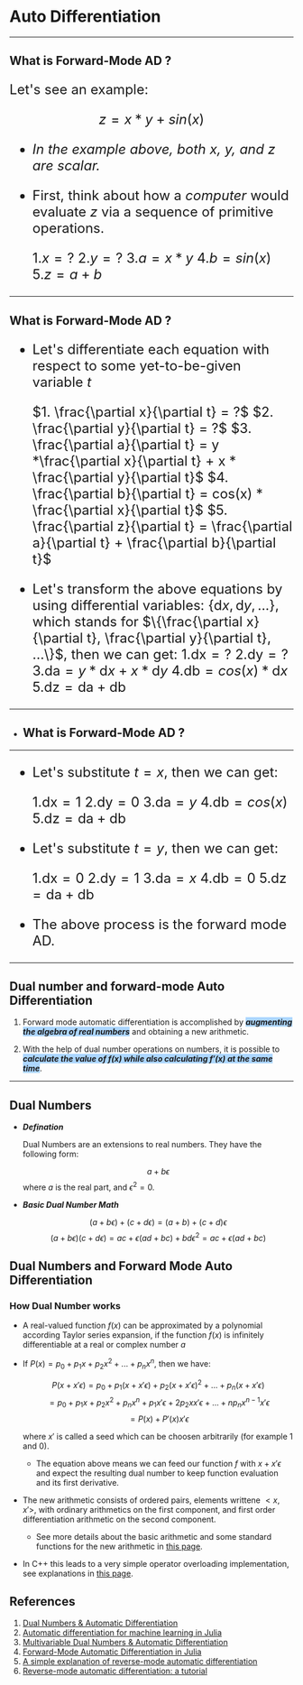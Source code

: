 <!-- $theme: gaia -->

# Auto Differentiation
---

## What is Forward-Mode AD ?

<font size=5>

Let's see an example:

$$ z = x * y + sin(x)$$
    
* <font size=t> _In the example above, both $x$, $y$, and $z$ are scalar._ </font>

* First, think about how a _computer_ would evaluate $z$ via a sequence of primitive operations.

  $1. x = ?$
  $2. y = ?$
  $3. a = x * y$
  $4. b = sin(x)$
  $5. z = a + b$

</font>

---

## What is Forward-Mode AD ?

<font size=5>

* Let's differentiate each equation with respect to some yet-to-be-given variable $t$

    $1. \frac{\partial x}{\partial t} = ?$
    $2. \frac{\partial y}{\partial t} = ?$
    $3. \frac{\partial a}{\partial t} = y *\frac{\partial x}{\partial t} + x * \frac{\partial y}{\partial t}$
    $4. \frac{\partial b}{\partial t} = cos(x) * \frac{\partial x}{\partial t}$
    $5. \frac{\partial z}{\partial t} = \frac{\partial a}{\partial t} + \frac{\partial b}{\partial t}$

* Let's transform the above equations by using differential variables: $\{\text{d}x, \text{d}y, ...\}$, which stands for $\{\frac{\partial x}{\partial t}, \frac{\partial y}{\partial t}, ...\}$, then we can get:
    $1. \text{dx} = ?$
    $2. \text{dy} = ?$
    $3. \text{da} = y * \text{d}x + x * \text{d}y$
    $4. \text{db} = cos(x) * \text{d}x$
    $5. \text{dz} = \text{da} + \text{db}$

</font>

---

* ## What is Forward-Mode AD ?

---

<font size=5>

* Let's substitute $t = x$, then we can get:

    $1. \text{dx} = 1$
    $2. \text{dy} = 0$
    $3. \text{da} = y$
    $4. \text{db} = cos(x)$
    $5. \text{dz} = \text{da} + \text{db}$
* Let's substitute $t = y$, then we can get:

    $1. \text{dx} = 0$
    $2. \text{dy} = 1$
    $3. \text{da} = x$
    $4. \text{db} = 0$
    $5. \text{dz} = \text{da} + \text{db}$

* The above process is the forward mode AD.

</font>

---

## Dual number and forward-mode Auto Differentiation

1. Forward mode automatic differentiation is accomplished by <span style="background-color:#ACD6FF;">_**augmenting the algebra of real numbers**_</span> and obtaining a new arithmetic.

1. With the help of dual number operations on numbers, it is possible to <span style="background-color:#ACD6FF;">_**calculate the value of $f(x)$ while also calculating $f'(x)$ at the same time**_</span>.

---

## Dual Numbers

* _**Defination**_

  Dual Numbers are an extensions to real numbers. They have the following form:

    $$a + b\epsilon$$
    where $a$ is the real part, and $\epsilon^2 = 0$.

* _**Basic Dual Number Math**_

  $$ (a + b\epsilon) + (c + d \epsilon) = (a + b) + (c + d)\epsilon$$
  $$ (a + b\epsilon)(c + d \epsilon) = ac + \epsilon(ad + bc) + bd\epsilon ^2 = ac + \epsilon(ad + bc)$$

## Dual Numbers and Forward Mode Auto Differentiation

### How Dual Number works

* A real-valued function $f(x)$ can be approximated by a polynomial according Taylor series expansion, if the function $f(x)$ is infinitely differentiable at a real or complex number $a$

* If $P(x) = p_0 + p_1x+ p_2x^2 + ... + p_nx^n$, then we have:

    $$P(x + x'\epsilon) = p_0 + p_1(x + x'\epsilon)+ p_2(x+x'\epsilon)^2 + ... + p_n(x + x'\epsilon)$$
    $$=p_0 + p_1x + p_2x^2 + p_nx^n + p_1x'\epsilon + 2p_2xx'\epsilon + ... + np_nx^{n-1}x'\epsilon$$
    $$=P(x) + P'(x)x'\epsilon$$

    where $x'$ is called a seed which can be choosen arbitrarily (for example 1 and 0).
    * The equation above means we can feed our function $f$ with $x + x'\epsilon$ and expect the resulting dual number to keep function evaluation and its first derivative.

* The new arithmetic consists of ordered pairs, elements writtene $<x,x'>$, with ordinary arithmetics on the first component, and first order differentiation arithmetic on the second component.
  * See more details about the basic arithmetic and some standard functions for the new arithmetic in [this page]( https://en.wikipedia.org/wiki/Automatic_differentiation#Automatic_differentiation_using_dual_numbers).

* In C++ this leads to a very simple operator overloading implementation, see explanations in [this page](https://en.wikipedia.org/wiki/Automatic_differentiation#Implementation).

## References

1. [Dual Numbers & Automatic Differentiation](https://blog.demofox.org/2014/12/30/dual-numbers-automatic-differentiation/)
1. [Automatic differentiation for machine learning in Julia](https://int8.io/automatic-differentiation-machine-learning-julia/)
1. [Multivariable Dual Numbers & Automatic Differentiation](https://blog.demofox.org/2017/02/20/multivariable-dual-numbers-automatic-differentiation/)
1. [Forward-Mode Automatic Differentiation in Julia](https://arxiv.org/pdf/1607.07892.pdf)
1. [A simple explanation of reverse-mode automatic differentiation]( https://justindomke.wordpress.com/2009/03/24/a-simple-explanation-of-reverse-mode-automatic-differentiation/)
1. [Reverse-mode automatic differentiation: a tutorial](https://rufflewind.com/2016-12-30/reverse-mode-automatic-differentiation) 
